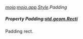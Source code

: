 _[mojo](../../modules/mojo/mojo-module.md):[mojo.app](../../modules/mojo/mojo-app.md).[Style](../../modules/mojo/mojo-app-style.md).Padding_
##### Property Padding:[std.geom.Recti](../../modules/std/std-geom-recti.md)
Padding rect.
